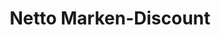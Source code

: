 ---
title: "Netto Marken-Discount"
url: /eschweiler/netto-marken-discount-stich/
shop: Supermarkt
---